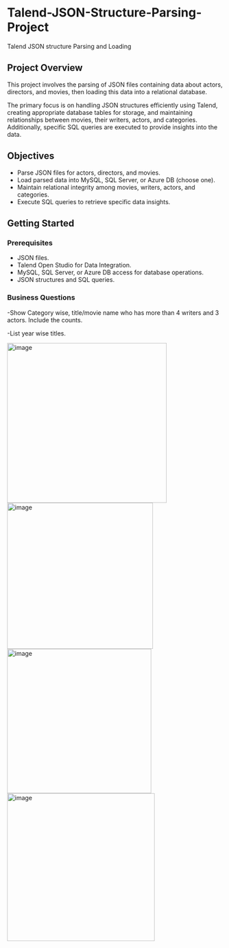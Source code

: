 # Talend-JSON-Structure-Parsing-Project
Talend JSON structure Parsing and Loading 

## Project Overview

This project involves the parsing of JSON files containing data about actors, directors, and movies, then loading this data into a relational database. 

The primary focus is on handling JSON structures efficiently using Talend, creating appropriate database tables for storage, and maintaining relationships between movies, their writers, actors, and categories. Additionally, specific SQL queries are executed to provide insights into the data.

## Objectives

- Parse JSON files for actors, directors, and movies.
- Load parsed data into MySQL, SQL Server, or Azure DB (choose one).
- Maintain relational integrity among movies, writers, actors, and categories.
- Execute SQL queries to retrieve specific data insights.

## Getting Started

### Prerequisites

- JSON files.
- Talend Open Studio for Data Integration.
- MySQL, SQL Server, or Azure DB access for database operations.
- JSON structures and SQL queries.

### Business Questions
-Show Category wise, title/movie name who has more than 4 writers and 3 actors. Include the counts.

-List year wise titles.

<img width="372" alt="image" src="https://github.com/pratik3336/Talend-JSON-Structure-Parsing-Project/assets/76115015/5b80c51c-d89c-4d6f-a9fe-f8f90aa4aea1">

<img width="340" alt="image" src="https://github.com/pratik3336/Talend-JSON-Structure-Parsing-Project/assets/76115015/8dc7b3e6-814d-4593-a22a-42aa64338668">

<img width="336" alt="image" src="https://github.com/pratik3336/Talend-JSON-Structure-Parsing-Project/assets/76115015/3a9f21c2-8246-4c48-82d8-c3f01f10ea6f">

<img width="344" alt="image" src="https://github.com/pratik3336/Talend-JSON-Structure-Parsing-Project/assets/76115015/cc525fad-9805-4837-97f0-e6648cc36d09">
